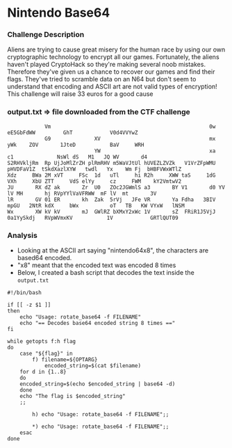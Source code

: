 # Nintendo Base64

### Challenge Description
Aliens are trying to cause great misery for the human race by using our own cryptographic technology to encrypt all our games.
Fortunately, the aliens haven't played CryptoHack so they're making several noob mistakes. Therefore they've given us a chance to recover our games and find their flags. 
They've tried to scramble data on an N64 but don't seem to understand that encoding and ASCII art are not valid types of encryption!
This challenge will raise 33 euros for a good cause

### output.txt => file downloaded from the CTF challenge
```
            Vm                                                   0w               eE5GbFdWW         GhT            V0d4VVYwZ
            G9              XV                                   mx              yWk    ZOV       1JteD           BaV     WRH
                            YW                                   xa             c1              NsWl dS   M1   JQ WV       d4
S2RHVkljRm  Rp UjJoMlZrZH plRmRHV m5WaVJtUl hUVEZLZVZk   V1VrZFpWMU  pHVDFaV1Z  tSkdXazlXYW   twdl   Yx    Wm Fj  bHBFVWxWTlZ
Xdz     BWa 2M xVT     FSc  1d   uTl     hi R2h     XWW taS     1dG VXh     XbU ZTT     VdS elYy     cz     FWM    kY2VmtwV2
JU       RX dZ ak       Zr  U0   ZOc2JGWmlS a3       BY V1       d0 YV       lV MH       hj RVpYYlVaVFRWW  mF lV  mt       3V
lR       GV 01 ER       kh  Zak  5rVj   JFe VR       Ya Fdha   3BIV mpGU   2NtR kdX     bWx          oT   TB   KW VYxW   lNSM
Wx       XW kV kV       mJ  GWlRZ bXMxY2xWc 1V       sZ  FRiR1J5VjJ  0a1YySkdj   RVpWVmxKV           1V            GRTlQUT09
```
### Analysis
- Looking at the ASCII art saying "nintendo64x8", the characters are based64 encoded. 
- "x8" meant that the encoded text was encoded 8 times
- Below, I created a bash script that decodes the text inside the ```output.txt``` 
```
#!/bin/bash

if [[ -z $1 ]] 
then
	echo "Usage: rotate_base64 -f FILENAME"
	echo "== Decodes base64 encoded string 8 times =="
fi

while getopts f:h flag
do
    case "${flag}" in
        f) filename=${OPTARG}
            encoded_string=$(cat $filename)
	for d in {1..8}
	do 
	encoded_string=$(echo $encoded_string | base64 -d)
	done
	echo "The flag is $encoded_string"
	;;

        h) echo "Usage: rotate_base64 -f FILENAME";;		  
		
        *) echo "Usage: rotate_base64 -f FILENAME";;
    esac
done
```
